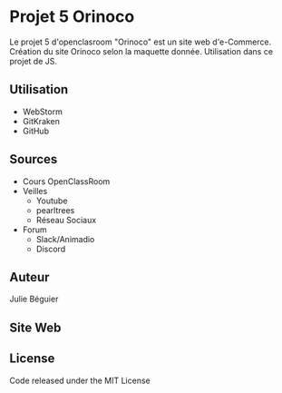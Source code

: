 
# Projet 5 Orinoco  

Le projet 5 d'openclasroom "Orinoco" est un site web d'e-Commerce.
Création du site Orinoco selon la maquette donnée. Utilisation dans ce projet de JS.

## Utilisation
- WebStorm  
- GitKraken  
- GitHub  

## Sources  
- Cours OpenClassRoom  
- Veilles  
  - Youtube  
  - pearltrees  
  - Réseau Sociaux  
- Forum  
  - Slack/Animadio  
  - Discord

## Auteur  
Julie Béguier  

## Site Web  

## License  
Code released under the MIT License
